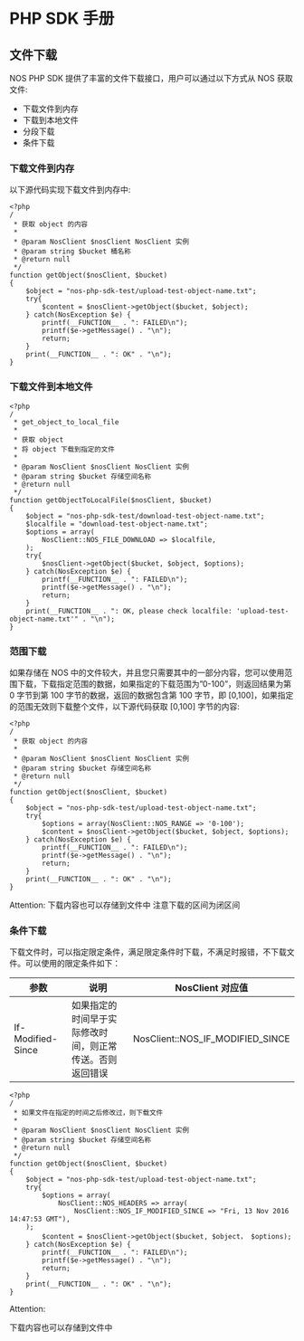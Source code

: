 # PHP SDK 手册
## 文件下载

NOS PHP SDK 提供了丰富的文件下载接口，用户可以通过以下方式从 NOS 获取文件:

* 下载文件到内存
* 下载到本地文件
* 分段下载
* 条件下载

### 下载文件到内存

以下源代码实现下载文件到内存中:

    <?php
    /
     * 获取 object 的内容
     *
     * @param NosClient $nosClient NosClient 实例
     * @param string $bucket 桶名称
     * @return null
     */
    function getObject($nosClient, $bucket)
    {
        $object = "nos-php-sdk-test/upload-test-object-name.txt";
        try{
            $content = $nosClient->getObject($bucket, $object);
        } catch(NosException $e) {
            printf(__FUNCTION__ . ": FAILED\n");
            printf($e->getMessage() . "\n");
            return;
        }
        print(__FUNCTION__ . ": OK" . "\n");
    }

### 下载文件到本地文件

    <?php
    /
     * get_object_to_local_file
     *
     * 获取 object
     * 将 object 下载到指定的文件
     *
     * @param NosClient $nosClient NosClient 实例
     * @param string $bucket 存储空间名称
     * @return null
     */
    function getObjectToLocalFile($nosClient, $bucket)
    {
        $object = "nos-php-sdk-test/download-test-object-name.txt";
        $localfile = "download-test-object-name.txt";
        $options = array(
            NosClient::NOS_FILE_DOWNLOAD => $localfile,
        );
        try{
            $nosClient->getObject($bucket, $object, $options);
        } catch(NosException $e) {
            printf(__FUNCTION__ . ": FAILED\n");
            printf($e->getMessage() . "\n");
            return;
        }
        print(__FUNCTION__ . ": OK, please check localfile: 'upload-test-object-name.txt'" . "\n");
    }

### 范围下载

如果存储在 NOS 中的文件较大，并且您只需要其中的一部分内容，您可以使用范围下载，下载指定范围的数据，如果指定的下载范围为”0-100”，则返回结果为第 0 字节到第 100 字节的数据，返回的数据包含第 100 字节，即 [0,100]，如果指定的范围无效则下载整个文件，以下源代码获取 [0,100] 字节的内容:

    <?php
    /
     * 获取 object 的内容
     *
     * @param NosClient $nosClient NosClient 实例
     * @param string $bucket 存储空间名称
     * @return null
     */
    function getObject($nosClient, $bucket)
    {
        $object = "nos-php-sdk-test/upload-test-object-name.txt";
        try{
            $options = array(NosClient::NOS_RANGE => '0-100');
            $content = $nosClient->getObject($bucket, $object, $options);
        } catch(NosException $e) {
            printf(__FUNCTION__ . ": FAILED\n");
            printf($e->getMessage() . "\n");
            return;
        }
        print(__FUNCTION__ . ": OK" . "\n");
    }

<span>Attention:</span>
下载内容也可以存储到文件中
注意下载的区间为闭区间

### 条件下载

下载文件时，可以指定限定条件，满足限定条件时下载，不满足时报错，不下载文件。可以使用的限定条件如下：

|参数|             说明             |NosClient 对应值|
|--------|--------------------------------|-----------------|
|If-Modified-Since| 如果指定的时间早于实际修改时间，则正常传送。否则返回错误|   NosClient::NOS_IF_MODIFIED_SINCE|

    <?php
    /
     * 如果文件在指定的时间之后修改过，则下载文件
     *
     * @param NosClient $nosClient NosClient 实例
     * @param string $bucket 存储空间名称
     * @return null
     */
    function getObject($nosClient, $bucket)
    {
        $object = "nos-php-sdk-test/upload-test-object-name.txt";
        try{
            $options = array(
                NosClient::NOS_HEADERS => array(
                    NosClient::NOS_IF_MODIFIED_SINCE => "Fri, 13 Nov 2016 14:47:53 GMT"),
        );
            $content = $nosClient->getObject($bucket, $object， $options);
        } catch(NosException $e) {
            printf(__FUNCTION__ . ": FAILED\n");
            printf($e->getMessage() . "\n");
            return;
        }
        print(__FUNCTION__ . ": OK" . "\n");
    }

<span>Attention:</span><div class="alertContent">下载内容也可以存储到文件中</div>
